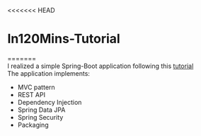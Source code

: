 <<<<<<< HEAD
# In120Mins-Tutorial
=======  
I realized a simple Spring-Boot application following this [tutorial](https://www.youtube.com/watch?v=0Q3R2-z3usI&ab_channel=in120Minsin120Mins)  
The application implements:  
* MVC pattern
* REST API
* Dependency Injection
* Spring Data JPA
* Spring Security
* Packaging 

